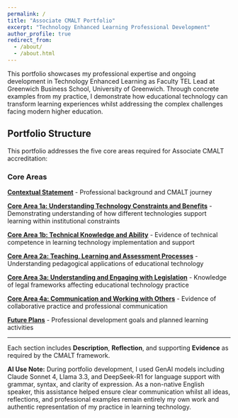 ```yaml
---
permalink: /
title: "Associate CMALT Portfolio"
excerpt: "Technology Enhanced Learning Professional Development"
author_profile: true
redirect_from: 
  - /about/
  - /about.html
---
```


This portfolio showcases my professional expertise and ongoing development in Technology Enhanced Learning as Faculty TEL Lead at Greenwich Business School, University of Greenwich. Through concrete examples from my practice, I demonstrate how educational technology can transform learning experiences whilst addressing the complex challenges facing modern higher education.

## Portfolio Structure

This portfolio addresses the five core areas required for Associate CMALT accreditation:

### Core Areas

**[Contextual Statement](/contextual-statement/)** - Professional background and CMALT journey

**[Core Area 1a: Understanding Technology Constraints and Benefits](/core-area-1a/)** - Demonstrating understanding of how different technologies support learning within institutional constraints

**[Core Area 1b: Technical Knowledge and Ability](/core-area-1b/)** - Evidence of technical competence in learning technology implementation and support

**[Core Area 2a: Teaching, Learning and Assessment Processes](/core-area-2/)** - Understanding pedagogical applications of educational technology

**[Core Area 3a: Understanding and Engaging with Legislation](/core-area-3/)** - Knowledge of legal frameworks affecting educational technology practice

**[Core Area 4a: Communication and Working with Others](/core-area-4/)** - Evidence of collaborative practice and professional communication

**[Future Plans](/future-plans/)** - Professional development goals and planned learning activities

---

Each section includes **Description**, **Reflection**, and supporting **Evidence** as required by the CMALT framework.

**AI Use Note:** During portfolio development, I used  GenAI models including Claude Sonnet 4, Llama 3.3, and DeepSeek-R1 for language support with grammar, syntax, and clarity of expression. As a non-native English speaker, this assistance helped ensure clear communication whilst all ideas, reflections, and professional examples remain entirely my own work and authentic representation of my practice in learning technology.
